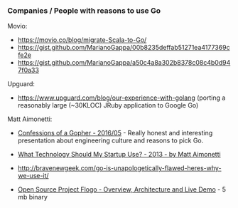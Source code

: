 ### Companies / People with reasons to use Go

Movio:
  - https://movio.co/blog/migrate-Scala-to-Go/
  - https://gist.github.com/MarianoGappa/00b8235deffab51271ea4177369cfe2e
  - https://gist.github.com/MarianoGappa/a50c4a8a302b8378c08c4b0d947f0a33

Upguard:
  - https://www.upguard.com/blog/our-experience-with-golang (porting a reasonably large (~30KLOC) JRuby application to Google Go)


Matt Aimonetti:
  - [Confessions of a Gopher - 2016/05](https://www.youtube.com/watch?v=RN_-kzsaKoc) - Really honest and interesting presentation about engineering culture and reasons to pick Go.
  - [What Technology Should My Startup Use? - 2013 - by Matt Aimonetti](https://matt.aimonetti.net/posts/2013/08/27/what-technology-should-my-startup-use/)


- http://bravenewgeek.com/go-is-unapologetically-flawed-heres-why-we-use-it/


- [Open Source Project Flogo - Overview, Architecture and Live Demo](https://youtu.be/W7vmzcW1rpI?t=1197) - 5 mb binary

